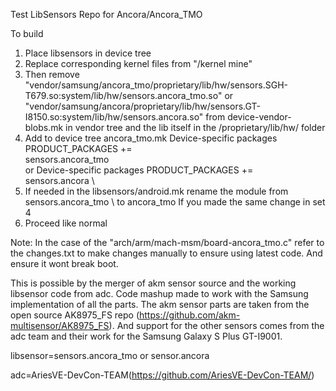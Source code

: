 Test LibSensors Repo for Ancora/Ancora_TMO

To build 
1. Place libsensors in device tree 
2. Replace corresponding kernel files from "/kernel mine" 
3. Then remove
"vendor/samsung/ancora_tmo/proprietary/lib/hw/sensors.SGH-T679.so:system/lib/hw/sensors.ancora_tmo.so"
or 
"vendor/samsung/ancora/proprietary/lib/hw/sensors.GT-I8150.so:system/lib/hw/sensors.ancora.so"
from device-vendor-blobs.mk in vendor tree and the lib itself in the /proprietary/lib/hw/ folder
4. Add to device tree ancora_tmo.mk
Device-specific packages
PRODUCT_PACKAGES += \
    sensors.ancora_tmo \
or
Device-specific packages
PRODUCT_PACKAGES += \
    sensors.ancora \
5. If needed in the libsensors/android.mk
rename the module from sensors.ancora_tmo \ to ancora_tmo
If you made the same change in set 4
6. Proceed like normal

Note: In the case of the "arch/arm/mach-msm/board-ancora_tmo.c" refer to the changes.txt to make changes manually to ensure using latest code. And ensure it wont break boot.

 This is possible by the merger of akm sensor source and the working libsensor code from adc. Code mashup made to work with the Samsung implementation of all the parts. The akm sensor parts are taken from the open source AK8975_FS repo (https://github.com/akm-multisensor/AK8975_FS). And support for the other sensors comes from the adc team and their work for the Samsung Galaxy S Plus GT-I9001.

libsensor=sensors.ancora_tmo or sensor.ancora

adc=AriesVE-DevCon-TEAM(https://github.com/AriesVE-DevCon-TEAM/)
